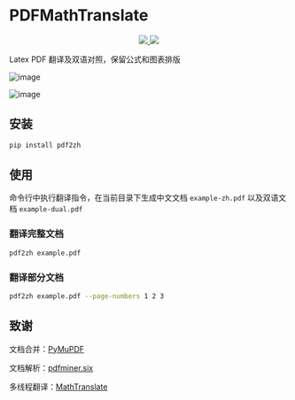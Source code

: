 # PDFMathTranslate

<p align="center">
  <!-- PyPI -->
  <a href="https://pypi.org/project/mathtranslate/">
    <img src="https://img.shields.io/pypi/v/pdf2zh"/>
  </a>
  <!-- License -->
  <a href="./LICENSE">
    <img src="https://img.shields.io/github/license/Byaidu/PDFMathTranslate"/>
  </a>
</p>

Latex PDF 翻译及双语对照，保留公式和图表排版

![image](https://github.com/user-attachments/assets/57e1cde6-c647-4af8-8f8f-587a40050dde)

![image](https://github.com/user-attachments/assets/25086601-c90a-40e3-bf30-1556f2f919ec)


## 安装

```bash
pip install pdf2zh
```

## 使用

命令行中执行翻译指令，在当前目录下生成中文文档 `example-zh.pdf` 以及双语文档 `example-dual.pdf` 

### 翻译完整文档

```bash
pdf2zh example.pdf
```

### 翻译部分文档

```bash
pdf2zh example.pdf --page-numbers 1 2 3
```

## 致谢

文档合并：[PyMuPDF](https://github.com/pymupdf/PyMuPDF)

文档解析：[pdfminer.six](https://github.com/pdfminer/pdfminer.six)

多线程翻译：[MathTranslate](https://github.com/SUSYUSTC/MathTranslate)
